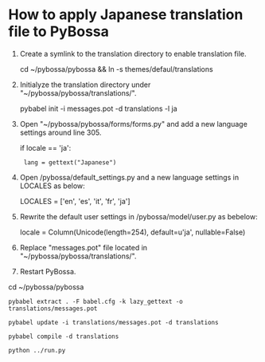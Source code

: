 # How to apply Japanese translation file to PyBossa

1. Create a symlink to the translation directory to enable translation file. 
 
    cd ~/pybossa/pybossa && ln -s themes/defaul/translations

2. Initialyze the translation directory under "~/pybossa/pybossa/translations/".  

    pybabel init -i messages.pot -d translations -l ja

3. Open "~/pybossa/pybossa/forms/forms.py" and add a new language settings around line 305.

    if locale == 'ja':

        lang = gettext("Japanese")

4. Open /pybossa/default_settings.py and a new language settings in LOCALES as below:

    LOCALES = ['en', 'es', 'it', 'fr', 'ja']


5. Rewrite the default user settings in /pybossa/model/user.py as bebelow:

    locale = Column(Unicode(length=254), default=u'ja', nullable=False)

6. Replace "messages.pot" file located in "~/pybossa/pybossa/translations/".

7. Restart PyBossa.

cd ~/pybossa/pybossa

    pybabel extract . -F babel.cfg -k lazy_gettext -o translations/messages.pot

    pybabel update -i translations/messages.pot -d translations

    pybabel compile -d translations

    python ../run.py

